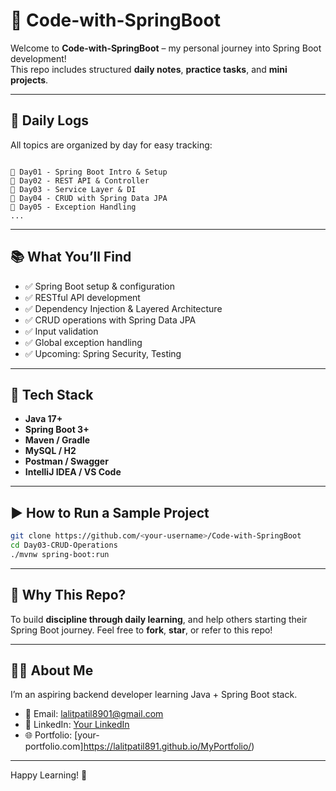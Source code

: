 # 🌿 Code-with-SpringBoot

Welcome to **Code-with-SpringBoot** – my personal journey into Spring Boot development!  
This repo includes structured **daily notes**, **practice tasks**, and **mini projects**.

---

## 📅 Daily Logs

All topics are organized by day for easy tracking:

```

📁 Day01 - Spring Boot Intro & Setup
📁 Day02 - REST API & Controller
📁 Day03 - Service Layer & DI
📁 Day04 - CRUD with Spring Data JPA
📁 Day05 - Exception Handling
...

````

---

## 📚 What You’ll Find

- ✅ Spring Boot setup & configuration  
- ✅ RESTful API development  
- ✅ Dependency Injection & Layered Architecture  
- ✅ CRUD operations with Spring Data JPA  
- ✅ Input validation  
- ✅ Global exception handling  
- ✅ Upcoming: Spring Security, Testing

---

## 🧰 Tech Stack

- **Java 17+**
- **Spring Boot 3+**
- **Maven / Gradle**
- **MySQL / H2**
- **Postman / Swagger**
- **IntelliJ IDEA / VS Code**

---

## ▶️ How to Run a Sample Project

```bash
git clone https://github.com/<your-username>/Code-with-SpringBoot
cd Day03-CRUD-Operations
./mvnw spring-boot:run
````

---

## 🧠 Why This Repo?

To build **discipline through daily learning**, and help others starting their Spring Boot journey.
Feel free to **fork**, **star**, or refer to this repo!

---

## 🙋‍♂️ About Me

I’m an aspiring backend developer learning Java + Spring Boot stack.

* 📧 Email: [lalitpatil8901@gmail.com](mailto:lalitpatil8901@gmail.com)
* 💼 LinkedIn: [Your LinkedIn]()
* 🌐 Portfolio: [your-portfolio.com]https://lalitpatil891.github.io/MyPortfolio/)

---

Happy Learning! 🌸

```
